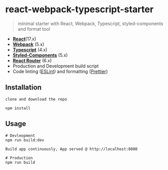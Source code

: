 # react-webpack-typescript-starter

> minimal starter with React, Webpack, Typescript, styled-components and format tool

- **[React](https://facebook.github.io/react/)**(17.x)
- **[Webpack](https://webpack.js.org/)** (5.x)
- **[Typescript](https://www.typescriptlang.org/)** (4.x)
- **[Styled-Components](https://styled-components.com/)** (5.x)
- **[React Router](https://reactrouter.com/)** (6.x)
- Production and Development build script
- Code linting ([ESLint](https://github.com/eslint/eslint)) and formatting ([Prettier](https://github.com/prettier/prettier))

## Installation

```
clone and download the repo

npm install
```

## Usage

```
# Devleopment
npm run build:dev

Build app continuously, App served @ http://localhost:8080

# Production
npm run build
```
